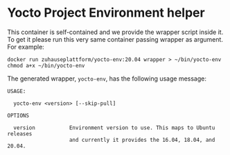 # Yocto Project Environment helper

This container is self-contained and we provide the wrapper script
inside it. To get it please run this very same container passing
wrapper as argument. For example:

    docker run zuhauseplattform/yocto-env:20.04 wrapper > ~/bin/yocto-env
    chmod a+x ~/bin/yocto-env

The generated wrapper, `yocto-env`, has the following usage message:

    USAGE:

      yocto-env <version> [--skip-pull]

    OPTIONS

      version           Environment version to use. This maps to Ubuntu releases
                        and currently it provides the 16.04, 18.04, and 20.04.


